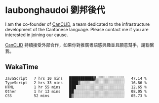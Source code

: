 # laubonghaudoi 劉邦後代

I am the co-founder of [CanCLID](https://github.com/CanCLID), a team dedicated to the infrastructure development of the Cantonese language. Please contact me if you are interested in joining our cause.

[CanCLID](https://github.com/CanCLID) 持續接受外部合作，如果你對推廣粵語感興趣並且願意幫手，請聯繫我。


## WakaTime

<!--START_SECTION:waka-->
```text
JavaScript   7 hrs 10 mins   ███████████▓░░░░░░░░░░░░░   47.14 % 
TypeScript   2 hrs 33 mins   ████▒░░░░░░░░░░░░░░░░░░░░   16.86 % 
HTML         1 hr 55 mins    ███░░░░░░░░░░░░░░░░░░░░░░   12.65 % 
Other        1 hr 13 mins    ██░░░░░░░░░░░░░░░░░░░░░░░   08.05 % 
CSS          52 mins         █▒░░░░░░░░░░░░░░░░░░░░░░░   05.73 % 
```
<!--END_SECTION:waka-->

